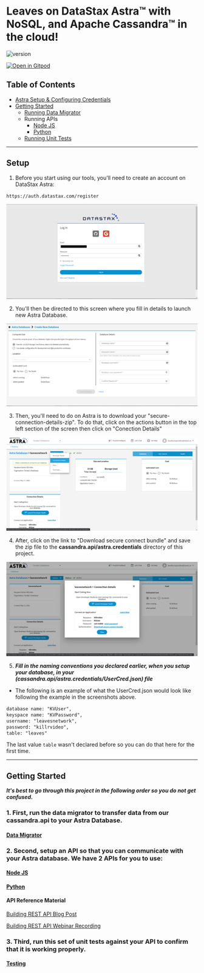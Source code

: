 # Leaves on DataStax Astra™ with NoSQL, and Apache Cassandra™ in the cloud! 

![version](https://img.shields.io/badge/version-0.0.2-blue)

[![Open in Gitpod](https://gitpod.io/button/open-in-gitpod.svg)](https://gitpod.io/#https://github.com/anant/cassandra.api.git)

## Table of Contents

- [Astra Setup & Configuring Credentials](#setup) 
- [Getting Started](#Getting-Started)
	- [Running Data Migrator](#Data-Migrator)
	- Running APIs
		- [Node JS](#Node-js)
		- [Python](#python)
	- [Running Unit Tests](#testing)
  
---

## Setup


1. Before you start using our tools, you'll need to create an account on DataStax Astra:
```
https://auth.datastax.com/register
```

![Astra](Assets/../Assets/Images/astra1.png)

2. You'll then be directed to this screen where you fill in details to launch new Astra Database.

![Astra](Assets/../Assets/Images/astra4.png)

3. Then, you'll need to do on Astra is to download your "secure-connection-details-zip". To do that, click on the actions button in the top left section of the screen then click on "Conection Details"

![Astra](Assets/../Assets/Images/astra2.png)

4. After, click on the link to "Download secure connect bundle" and save the zip file to the **cassandra.api/astra.credentials** directory of this project. 

![Astra](Assets/../Assets/Images/astra3.png)

5. ***Fill in the naming conventions you declared earlier, when you setup your database, in your (cassandra.api/astra.credentials/UserCred.json) file***
- The following is an example of what the UserCred.json would look like following the example in the screenshots above.

```
database name: "KVUser",
keyspace name: "KVPassword",
username: "leavesnetwork",
password: "killrvideo",
table: "leaves"
```

The last value ``table`` wasn't declared before so you can do that here for the first time.

---

## Getting Started

***It's best to go through this project in the following order so you do not get confused.***



### 1. First, run the data migrator to transfer data from our cassandra.api to your Astra Database.

#### [Data Migrator](https://github.com/Anant/cassandra.api/tree/master/astra.import)



### 2. Second, setup an API so that you can communicate with your Astra database. We have 2 APIs for you to use:


#### [Node JS](https://github.com/Anant/cassandra.api/tree/master/astra.api/leaves.api.node)


#### [Python](https://github.com/Anant/cassandra.api/tree/master/astra.api/leaves.api.python)


#### API Reference Material

[Building REST API Blog Post](https://blog.anant.us/building-a-rest-api-with-cassandra-on-datastax-astra-using-python-and-node/)

[Building REST API Webinar Recording](https://www.youtube.com/watch?v=O64pJa3eLqs)



### 3. Third, run this set of unit tests against your API to confirm that it is working properly.

#### [Testing](https://github.com/Anant/cassandra.api/tree/master/astra.api/leaves.api.tests)
